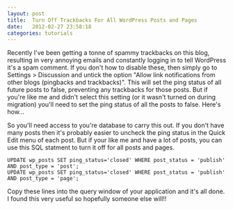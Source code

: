 ```yaml
---
layout: post
title:  Turn Off Trackbacks For All WordPress Posts and Pages
date:   2012-02-27 23:58:18
categories: tutorials
---
```


Recently I've been getting a tonne of spammy trackbacks on this blog, resulting in very annoying emails and constantly logging in to tell WordPress it's a spam comment. If you don't how to disable these, then simply go to Settings > Discussion and untick the option "Allow link notifications from other blogs (pingbacks and trackbacks)". This will set the ping status of all future posts to false, preventing any trackbacks for those posts. But if you're like me and didn't select this setting (or it wasn't turned on during migration) you'll need to set the ping status of all the posts to false. Here's how...

So you'll need access to you're database to carry this out. If you don't have many posts then it's probably easier to uncheck the ping status in the Quick Edit menu of each post. But if your like me and have a lot of posts, you can use this SQL statment to turn it off for all posts and pages.

    UPDATE wp_posts SET ping_status='closed' WHERE post_status = 'publish' AND post_type = 'post';
    UPDATE wp_posts SET ping_status='closed' WHERE post_status = 'publish' AND post_type = 'page';

Copy these lines into the query window of your application and it's all done. I found this very useful so hopefully someone else will!!